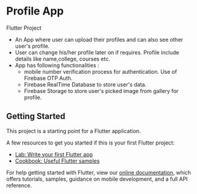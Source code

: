 # Profile App

Flutter Project
- An App where user can upload their profiles and can also see other user's profile. 
- User can change his/her profile later on if requires. Profile include details like name,college,
courses etc. 
- App has following functionalities :
  - mobile number verification process for authentication. Use of Firebase OTP Auth.
  - Firebase RealTime Database to store user's data.
  - Firebase Storage to store user's picked image from gallery for profile.


## Getting Started

This project is a starting point for a Flutter application.

A few resources to get you started if this is your first Flutter project:

- [Lab: Write your first Flutter app](https://flutter.dev/docs/get-started/codelab)
- [Cookbook: Useful Flutter samples](https://flutter.dev/docs/cookbook)

For help getting started with Flutter, view our
[online documentation](https://flutter.dev/docs), which offers tutorials,
samples, guidance on mobile development, and a full API reference.

